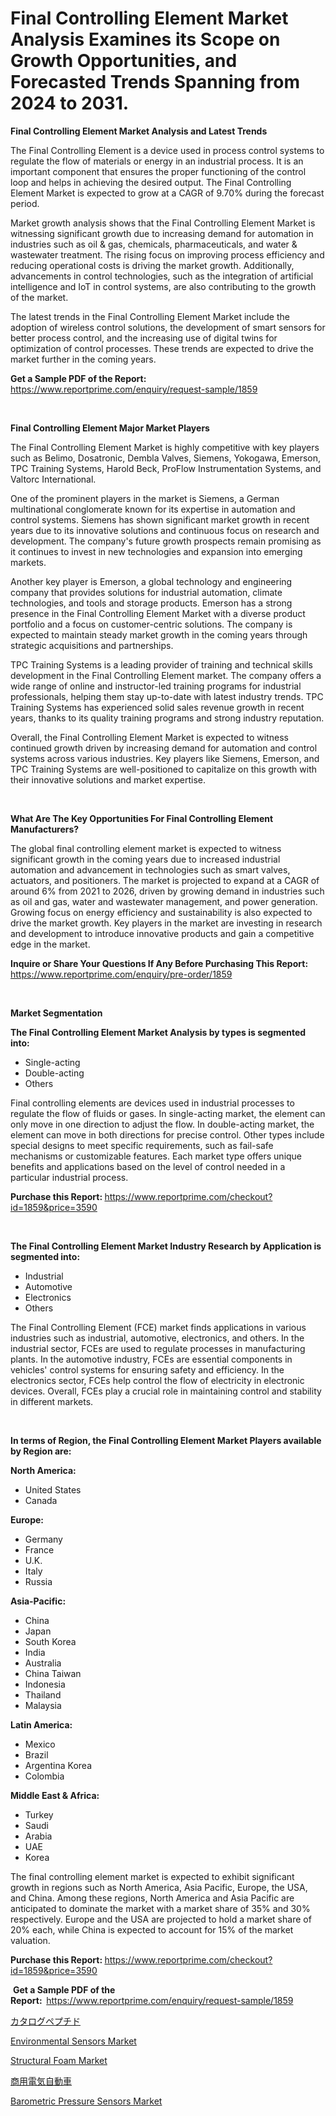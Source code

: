 <p><h1>Final Controlling Element Market Analysis Examines its Scope on Growth Opportunities, and Forecasted Trends Spanning from 2024 to 2031.</h1></p><p><strong>Final Controlling Element Market Analysis and Latest Trends</strong></p>
<p><p>The Final Controlling Element is a device used in process control systems to regulate the flow of materials or energy in an industrial process. It is an important component that ensures the proper functioning of the control loop and helps in achieving the desired output. The Final Controlling Element Market is expected to grow at a CAGR of 9.70% during the forecast period.</p><p>Market growth analysis shows that the Final Controlling Element Market is witnessing significant growth due to increasing demand for automation in industries such as oil & gas, chemicals, pharmaceuticals, and water & wastewater treatment. The rising focus on improving process efficiency and reducing operational costs is driving the market growth. Additionally, advancements in control technologies, such as the integration of artificial intelligence and IoT in control systems, are also contributing to the growth of the market.</p><p>The latest trends in the Final Controlling Element Market include the adoption of wireless control solutions, the development of smart sensors for better process control, and the increasing use of digital twins for optimization of control processes. These trends are expected to drive the market further in the coming years.</p></p>
<p><strong>Get a Sample PDF of the Report:&nbsp;</strong> <a href="https://www.reportprime.com/enquiry/request-sample/1859">https://www.reportprime.com/enquiry/request-sample/1859</a></p>
<p>&nbsp;</p>
<p><strong>Final Controlling Element Major Market Players</strong></p>
<p><p>The Final Controlling Element Market is highly competitive with key players such as Belimo, Dosatronic, Dembla Valves, Siemens, Yokogawa, Emerson, TPC Training Systems, Harold Beck, ProFlow Instrumentation Systems, and Valtorc International.</p><p>One of the prominent players in the market is Siemens, a German multinational conglomerate known for its expertise in automation and control systems. Siemens has shown significant market growth in recent years due to its innovative solutions and continuous focus on research and development. The company's future growth prospects remain promising as it continues to invest in new technologies and expansion into emerging markets.</p><p>Another key player is Emerson, a global technology and engineering company that provides solutions for industrial automation, climate technologies, and tools and storage products. Emerson has a strong presence in the Final Controlling Element Market with a diverse product portfolio and a focus on customer-centric solutions. The company is expected to maintain steady market growth in the coming years through strategic acquisitions and partnerships.</p><p>TPC Training Systems is a leading provider of training and technical skills development in the Final Controlling Element market. The company offers a wide range of online and instructor-led training programs for industrial professionals, helping them stay up-to-date with latest industry trends. TPC Training Systems has experienced solid sales revenue growth in recent years, thanks to its quality training programs and strong industry reputation.</p><p>Overall, the Final Controlling Element Market is expected to witness continued growth driven by increasing demand for automation and control systems across various industries. Key players like Siemens, Emerson, and TPC Training Systems are well-positioned to capitalize on this growth with their innovative solutions and market expertise.</p></p>
<p>&nbsp;</p>
<p><strong>What Are The Key Opportunities For Final Controlling Element Manufacturers?</strong></p>
<p><p>The global final controlling element market is expected to witness significant growth in the coming years due to increased industrial automation and advancement in technologies such as smart valves, actuators, and positioners. The market is projected to expand at a CAGR of around 6% from 2021 to 2026, driven by growing demand in industries such as oil and gas, water and wastewater management, and power generation. Growing focus on energy efficiency and sustainability is also expected to drive the market growth. Key players in the market are investing in research and development to introduce innovative products and gain a competitive edge in the market.</p></p>
<p><strong>Inquire or Share Your Questions If Any Before Purchasing This Report:</strong> <a href="https://www.reportprime.com/enquiry/pre-order/1859">https://www.reportprime.com/enquiry/pre-order/1859</a></p>
<p>&nbsp;</p>
<p><strong>Market Segmentation</strong></p>
<p><strong>The Final Controlling Element Market Analysis by types is segmented into:</strong></p>
<p><ul><li>Single-acting</li><li>Double-acting</li><li>Others</li></ul></p>
<p><p>Final controlling elements are devices used in industrial processes to regulate the flow of fluids or gases. In single-acting market, the element can only move in one direction to adjust the flow. In double-acting market, the element can move in both directions for precise control. Other types include special designs to meet specific requirements, such as fail-safe mechanisms or customizable features. Each market type offers unique benefits and applications based on the level of control needed in a particular industrial process.</p></p>
<p><strong>Purchase this Report:&nbsp;</strong><a href="https://www.reportprime.com/checkout?id=1859&price=3590">https://www.reportprime.com/checkout?id=1859&price=3590</a></p>
<p>&nbsp;</p>
<p><strong>The Final Controlling Element Market Industry Research by Application is segmented into:</strong></p>
<p><ul><li>Industrial</li><li>Automotive</li><li>Electronics</li><li>Others</li></ul></p>
<p><p>The Final Controlling Element (FCE) market finds applications in various industries such as industrial, automotive, electronics, and others. In the industrial sector, FCEs are used to regulate processes in manufacturing plants. In the automotive industry, FCEs are essential components in vehicles' control systems for ensuring safety and efficiency. In the electronics sector, FCEs help control the flow of electricity in electronic devices. Overall, FCEs play a crucial role in maintaining control and stability in different markets.</p></p>
<p>&nbsp;</p>
<p><strong>In terms of Region, the Final Controlling Element Market Players available by Region are:</strong></p>
<p>
    <p> <strong> North America: </strong>
        <ul>
            <li>United States</li>
            <li>Canada</li>
        </ul>
        </p> 
    <p> <strong> Europe: </strong>
        <ul>
            <li>Germany</li>
            <li>France</li>
            <li>U.K.</li>
            <li>Italy</li>
            <li>Russia</li>
        </ul>
        </p> 
    <p> <strong> Asia-Pacific: </strong>
        <ul>
            <li>China</li>
            <li>Japan</li>
            <li>South Korea</li>
            <li>India</li>
            <li>Australia</li>
            <li>China Taiwan</li>
            <li>Indonesia</li>
            <li>Thailand</li>
            <li>Malaysia</li>
        </ul>
        </p> 
    <p> <strong> Latin America: </strong>
        <ul>
            <li>Mexico</li>
            <li>Brazil</li>
            <li>Argentina Korea</li>
            <li>Colombia</li>
        </ul>
        </p> 
    <p> <strong> Middle East & Africa: </strong>
        <ul>
            <li>Turkey</li>
            <li>Saudi</li>
            <li>Arabia</li>
            <li>UAE</li>
            <li>Korea</li>
        </ul>
    </p>
    </p>
<p><p>The final controlling element market is expected to exhibit significant growth in regions such as North America, Asia Pacific, Europe, the USA, and China. Among these regions, North America and Asia Pacific are anticipated to dominate the market with a market share of 35% and 30% respectively. Europe and the USA are projected to hold a market share of 20% each, while China is expected to account for 15% of the market valuation.</p></p>
<p><strong>Purchase this Report: </strong><a href="https://www.reportprime.com/checkout?id=1859&price=3590">https://www.reportprime.com/checkout?id=1859&price=3590</a></p>
<p>&nbsp;<strong>Get a Sample PDF of the Report:&nbsp;&nbsp;</strong><a href="https://www.reportprime.com/enquiry/request-sample/1859">https://www.reportprime.com/enquiry/request-sample/1859</a></p>
<p><strong></strong></p>
<p><p><a href="https://github.com/moulafa/Market-Research-Report-List-1/blob/main/850153810521.md">カタログペプチド</a></p><p><a href="https://github.com/ChiragRP21/Market-Research-Report-List-3/blob/main/environmental-sensors-market.md">Environmental Sensors Market</a></p><p><a href="https://issuu.com/reportprime-2/docs/structural-foam-market-size-2030.pptx">Structural Foam Market</a></p><p><a href="https://github.com/SantosDicki04/Market-Research-Report-List-1/blob/main/861314410522.md">商用電気自動車</a></p><p><a href="https://github.com/cecuraprangm/Market-Research-Report-List-2/blob/main/barometric-pressure-sensors-market.md">Barometric Pressure Sensors Market</a></p></p>